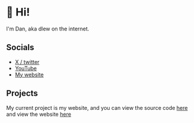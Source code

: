 # 👋 Hi!
I'm Dan, aka dlew on the internet.

## Socials
- [X / twitter](https://www.twitter.com/dleww)
- [YouTube](https://www.youtube.com/@dlewdev)
- [My website](http://www.dlew.is)

## Projects
My current project is my website, and you can view the source code [here](https://www.github.com/d-lew/dlew.is) and view the website [here](http://www.dlew.is)
